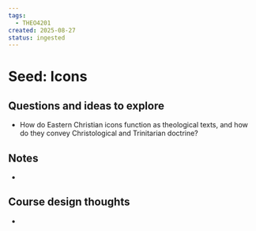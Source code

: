 ```yaml
---
tags:
  - THEO4201
created: 2025-08-27
status: ingested
---
```


# Seed: Icons
## Questions and ideas to explore
- How do Eastern Christian icons function as theological texts, and how do they convey Christological and Trinitarian doctrine?


## Notes
- 

## Course design thoughts
- 

